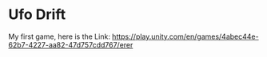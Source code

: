 # Ufo Drift
My first game, here is the Link: https://play.unity.com/en/games/4abec44e-62b7-4227-aa82-47d757cdd767/erer
